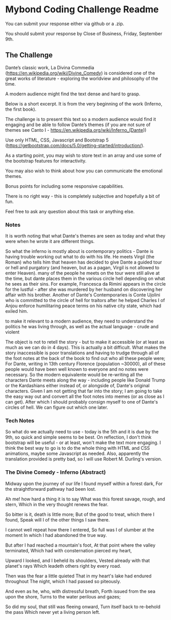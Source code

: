 # Mybond Coding Challenge Readme

You can submit your response either via github or a .zip.

You should submit your response by Close of Business, Friday, September 9th.

## The Challenge

Dante’s classic work, La Divina Commedia (<https://en.wikipedia.org/wiki/Divine_Comedy>) is considered one of the great works of literature - exploring the worldview and philosophy of the time.

A modern audience might find the text dense and hard to grasp.

Below is a short excerpt. It is from the very beginning of the work (Inferno, the first book).

The challenge is to present this text so a modern audience would find it engaging and be able to follow Dante’s themes (if you are not sure of themes see Canto I - <https://en.wikipedia.org/wiki/Inferno_(Dante>))

Use only HTML, CSS, Javascript and Bootstrap 5 (<https://getbootstrap.com/docs/5.0/getting-started/introduction/>).

As a starting point, you may wish to store text in an array and use some of the bootstrap features for interactivity.

You may also wish to think about how you can communicate the emotional themes.

Bonus points for including some responsive capabilities.

There is no right way - this is completely subjective and hopefully a bit of fun.

Feel free to ask any question about this task or anything else.

### Notes

It is worth noting that what Dante's themes are seen as today and what they were when he wrote it are different things.

So what the inferno is mostly about is contemporary politics - Dante is having trouble working out what to do with his life. He meets Virgil (the Roman) who tells him that heaven has decided to give Dante a guided tour or hell and purgatory (and heaven, but as a pagan, Virgil is not allowed to enter Heaven). many of the people he meets on the tour were still alive at the time, but dante places them in the various circle hell depending on what he sees as their sins. For example, Francesca da Rimini appears in the circle for the lustful - after she was murdered by her husband on discovering her affair with his brother. Another of Dante's Contemporaries is Conte Ujolini who is committed to the circle of hell for traitors after he helped Charles I of Anjou enforce humilitaring peace terms on his native city state, which had exiled him.

to make it relevant to a modern audience, they need to understand the politics he was living through, as well as the actual language - crude and violent

The object is not to retell the story - but to make it accessible (or at least as much as we can do in 4 days). This is actually a bit difficult. What makes the story inaccessible is poor translations and having to trudge through all of the foot notes at the back of the book to find out who all these people were; For Dante, writing in 13th century Florence (population ~30000), all of these people would have been well known to everyone and no notes were necessary. So the modern equivalente would be re-writing all the characters Dante meets along the way - including people like Donald Trump or the Kardashians either instead of, or alongside of, Dante's original characters. Given I am not getting that far into the story; I am going to take the easy way out and convert all the foot notes into memes (or as close as I can get). After which I should probably consign myself to one of Dante's circles of hell. We can figure out which one later.

### Tech Notes

So what do we actually need to use - today is the 5th and it is due by the 9th, so quick and simple seems to be best. On reflection, I don't think bootstrap will be useful - or at least, won't make the text more engaging. I think the best way to go is to do the whole thing with HTML and CSS animations, maybe some Javascript as needed. Also, apparently the translation provided is pretty bad, so I will use Robert M. Durling's version.

### The Divine Comedy - Inferno (Abstract)

Midway upon the journey of our life
I found myself within a forest dark,
For the straightforward pathway had been lost.

Ah me! how hard a thing it is to say
  What was this forest savage, rough, and stern,
Which in the very thought renews the fear.

So bitter is it, death is little more;
  But of the good to treat, which there I found,
  Speak will I of the other things I saw there.

I cannot well repeat how there I entered,
  So full was I of slumber at the moment
  In which I had abandoned the true way.

But after I had reached a mountain's foot,
  At that point where the valley terminated,
 Which had with consternation pierced my heart,

Upward I looked, and I beheld its shoulders,
  Vested already with that planet's rays
 Which leadeth others right by every road.

Then was the fear a little quieted
  That in my heart's lake had endured throughout
 The night, which I had passed so piteously.

And even as he, who, with distressful breath,
  Forth issued from the sea upon the shore,
 Turns to the water perilous and gazes;

So did my soul, that still was fleeing onward,
  Turn itself back to re-behold the pass
 Which never yet a living person left.
